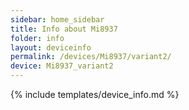 ```yaml
---
sidebar: home_sidebar
title: Info about Mi8937
folder: info
layout: deviceinfo
permalink: /devices/Mi8937/variant2/
device: Mi8937_variant2
---
```

{% include templates/device_info.md %}

